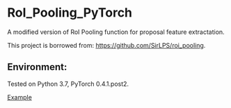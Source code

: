 # RoI_Pooling_PyTorch
A modified version of RoI Pooling function for proposal feature extractation. 

This project is borrowed from: https://github.com/SirLPS/roi_pooling. 

## Environment:
Tested on Python 3.7, PyTorch 0.4.1.post2. 

[Example](https://github.com/wangxiao5791509/RoI_Pooling_PyTorch/blob/master/Screenshot%20from%202019-08-08%2015-03-04.png)

